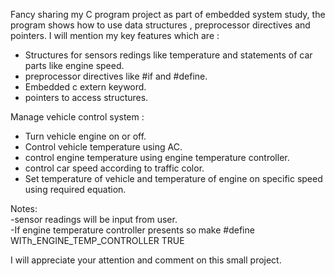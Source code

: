Fancy sharing my C program project as part of embedded system study, the program shows how to use data structures , preprocessor directives and pointers.
I will mention my key features which are :
- Structures for sensors redings like temperature and statements of car parts like engine speed.
- preprocessor directives like #if and #define.
- Embedded c extern keyword.
- pointers to access structures.

Manage vehicle control system :
- Turn vehicle engine on or off.
- Control vehicle temperature using AC.
- control engine temperature using engine temperature controller.
- control car speed according to traffic color.
- Set temperature of vehicle and temperature of engine on specific speed using required equation.

Notes:   
-sensor readings will be input from user.  
-If engine temperature controller presents so make #define WITh_ENGINE_TEMP_CONTROLLER  TRUE

I will appreciate your attention and comment on this small project.


